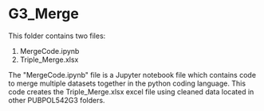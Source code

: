# G3_Merge

This folder contains two files:
1) MergeCode.ipynb
2) Triple_Merge.xlsx

The "MergeCode.ipynb" file is a Jupyter notebook file which contains code to merge multiple datasets together in the python coding language. This code creates the Triple_Merge.xlsx excel file using cleaned data located in other PUBPOL542G3 folders.
